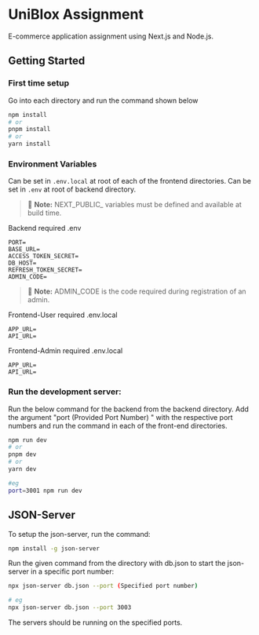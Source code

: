 # UniBlox Assignment

E-commerce application assignment using Next.js and Node.js.

## Getting Started

### First time setup

Go into each directory and run the command shown below

```bash
npm install
# or
pnpm install
# or
yarn install
```

### Environment Variables

Can be set in `.env.local` at root of each of the frontend directories.
Can be set in `.env` at root of backend directory.

> 📝 **Note:** NEXT_PUBLIC\_ variables must be defined and available at build time.

Backend required .env

```
PORT=
BASE_URL=
ACCESS_TOKEN_SECRET=
DB_HOST=
REFRESH_TOKEN_SECRET=
ADMIN_CODE=

```

> 📝 **Note:** ADMIN_CODE is the code required during registration of an admin.

Frontend-User required .env.local

```
APP_URL=
API_URL=

```

Frontend-Admin required .env.local

```
APP_URL=
API_URL=

```

### Run the development server:

Run the below command for the backend from the backend directory. Add the argument "port (Provided Port Number) " with the respective port numbers and run the command in each of the front-end directories.

```bash
npm run dev
# or
pnpm dev
# or
yarn dev

#eg
port=3001 npm run dev
```

## JSON-Server

To setup the json-server, run the command:

```bash
npm install -g json-server
```

Run the given command from the directory with db.json to start the json-server in a specific port number:

```bash
npx json-server db.json --port (Specified port number)

# eg
npx json-server db.json --port 3003
```

The servers should be running on the specified ports.
